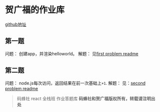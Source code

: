 # 贺广福的作业库

[github地址](https://github.com/hgfjxn/mfs-react-homework)

## 第一题

问题： 创建app，并渲染helloworld。
解题： 见[first problem readme](./first/README.md "first problem readme")

## 第二题

问题： node.js每次访问，返回结果在前一次基础上`+1`.
解题： 见：[second problem readme](./second/READEME.md "second problem readme")



> 码蜂社 react 全栈班 作业答题库
**码蜂社和贺广福版权所有，转载请注明出处**
